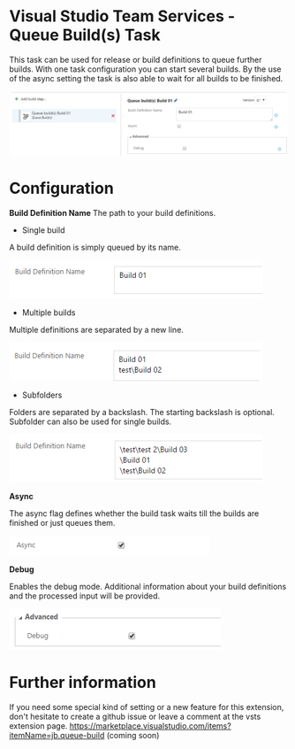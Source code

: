 # Visual Studio Team Services - Queue Build(s) Task
This task can be used for release or build definitions to queue further builds. With one task configuration you can start several builds.
By the use of the async setting the task is also able to wait for all builds to be finished.

![Single build configuration](doc/images/task_overview.png "Single build configuration")

# Configuration

**Build Definition Name**
The path to your build definitions.

* Single build

A build definition is simply queued by its name.

![Single build configuration](doc/images/config_build_definition_01.png "Single build configuration")

* Multiple builds

Multiple definitions are separated by a new line.

![Multiple builds configuration](doc/images/config_build_definition_02.png "Multiple builds configuration")

* Subfolders

Folders are separated by a backslash. The starting backslash is optional. Subfolder can also be used for single builds.

![Subfolders configuration](doc/images/config_build_definition_03.png "Subfolders configuration")


**Async**

The async flag defines whether the build task waits till the builds are finished or just queues them.

![Async configuration](doc/images/config_async.png "Async configuration")

**Debug**

Enables the debug mode. Additional information about your build definitions and the processed input will be provided.

![Debug configuration](doc/images/config_debug.png "Debug configuration")

# Further information
If you need some special kind of setting or a new feature for this extension, don't hesitate to create a github issue or leave a comment at the vsts extension page.
https://marketplace.visualstudio.com/items?itemName=jb.queue-build (coming soon)
